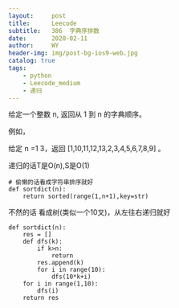 ```yaml
---
layout:     post
title:      Leecode
subtitle:   386  字典序排数
date:       2020-02-11
author:     WY
header-img: img/post-bg-ios9-web.jpg
catalog: true
tags:
    - python
    - Leecode_medium
    - 递归
---
```



给定一个整数 n, 返回从 1 到 n 的字典顺序。

例如，

给定 n =1 3，返回 [1,10,11,12,13,2,3,4,5,6,7,8,9] 。

递归的话T是O(n),S是O(1)

```
# 偷懒的话看成字符串排序就好
def sortdict(n):
    return sorted(range(1,n+1),key=str)
```
不然的话 看成树(类似一个10叉)，从左往右递归就好

```
def sortdict(n):
    res = []
    def dfs(k):
        if k>n:
            return 
        res.append(k)
        for i in range(10):
            dfs(10*k+i)
    for i in range(1,10):
        dfs(i)
    return res
```